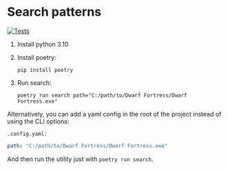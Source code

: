 # Search patterns

[![Tests](https://github.com/dfint/search_offsets/actions/workflows/tests.yml/badge.svg)](https://github.com/dfint/search_offsets/actions/workflows/tests.yml)

1. Install python 3.10

2. Install poetry:

    ```shell
    pip install poetry
    ```

3. Run search:

    ```shell
    poetry run search path="C:/path/to/Dwarf Fortress/Dwarf Fortress.exe"
    ```

Alternatively, you can add a yaml config in the root of the project instead of using the CLI options:

`.config.yaml:`

```yaml
path: "C:/path/to/Dwarf Fortress/Dwarf Fortress.exe"
```

And then run the utility just with `poetry run search`.
